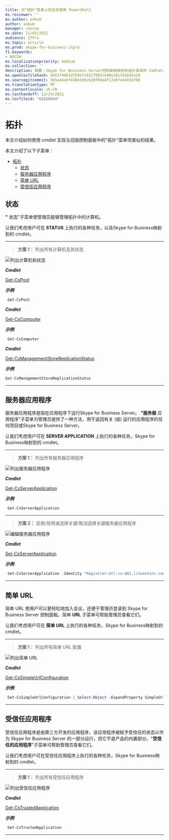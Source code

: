 ```yaml
---
title: 对"拓扑"菜单上的任务使用 PowerShell
ms.reviewer: ''
ms.author: ankum
author: ankum
manager: ravrao
ms.date: 11/03/2021
audience: ITPro
ms.topic: article
ms.prod: skype-for-business-itpro
f1.keywords:
- NOCSH
ms.localizationpriority: medium
ms.collection: ''
description: 摘要：Skype for Business Server控制面板映射到拓扑菜单的 Cmdlet。
ms.openlocfilehash: da5374863d7b9e7c8217802ce98e10cfdab92e54
ms.sourcegitcommit: 3b5ae6ebf4384166c628f66a4f17e6fe4455b708
ms.translationtype: MT
ms.contentlocale: zh-CN
ms.lasthandoff: 12/29/2021
ms.locfileid: "61626034"
---
```

# <a name="topology"></a>拓扑

本文介绍如何使用 cmdlet 实现与旧版控制面板中的"拓扑"菜单项类似的结果。

本文介绍了以下子菜单：

- [拓扑](#topology)
  - [状态](#status)
  - [服务器应用程序](#server-application)
  - [简单 URL](#simple-url)
  - [受信任应用程序](#trusted-application)

## <a name="status"></a>状态

**"** 状态"子菜单使管理员能够管理拓扑中的计算机。

让我们考虑用户可在 **STATUS** 上执行的各种任务，以及Skype for Business映射到的 cmdlet。

---

> **方案 1：** 列出所有计算机及其状态

   ![列出计算机和状态](./media/topology-status-1.png)

   ***Cmdlet***

   [Get-CsPool](/powershell/module/skype/get-cspool)

   ***示例***

   ```powershell
    Get-CsPool
   ```

   ***Cmdlet***

   [Get-CsComputer](/powershell/module/skype/get-cscomputer)

   ***示例***

   ```powershell
    Get-CsComputer
   ```

   ***Cmdlet***

   [Get-CsManagementStoreReplicationStatus](/powershell/module/skype/get-csmanagementstorereplicationstatus)

   ***示例***

   ```powershell
   Get-CsManagementStoreReplicationStatus
   ```

---

## <a name="server-application"></a>服务器应用程序

服务器应用程序是指在应用程序下运行Skype for Business Server。 **"服务器** 应用程序"子菜单为管理员提供了一种方法，用于返回有关 (或) 运行的应用程序的任何项目或Skype for Business Server。

让我们考虑用户可在 **SERVER APPLICATION** 上执行的各种任务，Skype for Business映射到的 cmdlet。

---
> **方案 1：** 列出所有服务器应用程序

   ![列出服务器应用程序](./media/server-application-1.png)

***Cmdlet***

[Get-CsServerApplication](/powershell/module/skype/get-csserverapplication)

***示例***

```powershell
 Get-CsServerApplication
```

---

> **方案 2：** 启用/禁用或选择关键/取消选择关键服务器应用程序

   ![编辑服务器应用程序](./media/server-application-2.png)

***Cmdlet***

[Set-CsServerApplication](/powershell/module/skype/get-csserverapplication)

***示例***

```powershell
 Set-CsServerApplication -Identity "Registrar:atl-cs-001.litwareinc.com/ExumRouting" -Enabled $True
```

---

## <a name="simple-url"></a>简单 URL

简单 URL 使用户可以更轻松地加入会议，还便于管理员登录到 Skype for Business Server 控制面板。简单 **URL** 子菜单可帮助管理员查看它们。

让我们考虑用户可在 **简单 URL** 上执行的各种任务，Skype for Business映射到的 cmdlet。

---
> **方案 1：** 列出所有简单 URL 配置

   ![列出简单 URL](./media/simple-url-1.png)

***Cmdlet***

[Get-CsSimpleUrlConfiguration](/powershell/module/skype/get-cssimpleurlconfiguration)

***示例***

```powershell
 Get-CsSimpleUrlConfiguration | Select-Object -ExpandProperty SimpleUrl
```

---

## <a name="trusted-application"></a>受信任应用程序

受信任应用程序是由第三方开发的应用程序，该应用程序被赋予受信任的状态以作为 Skype for Business Server 的一部分运行，但它不是产品的内置部分。"**受信任的应用程序**"子菜单可帮助管理员查看它们。

让我们考虑用户可在受信任应用程序上执行的各种任务，Skype for Business映射到的 cmdlet。

---
> **方案 1：** 列出所有受信任应用程序

   ![列出受信任应用程序](./media/trusted-application-1.png)

***Cmdlet***

[Get-CsTrustedApplication](/powershell/module/skype/get-cstrustedapplication)

***示例***

```powershell
 Get-CsTrustedApplication
```

---
